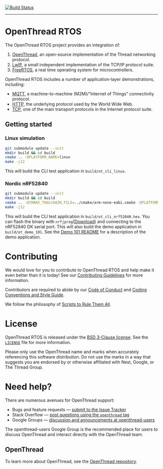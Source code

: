 [![Build Status][ot-rtos-travis-svg]][ot-rtos-travis]

[ot-rtos-travis]: https://travis-ci.org/openthread/ot-rtos
[ot-rtos-travis-svg]: https://travis-ci.org/openthread/ot-rtos.svg?branch=master

---

# OpenThread RTOS

The OpenThread RTOS project provides an integration of:

1. [OpenThread](https://github.com/openthread/openthread), an open-source implementation of the Thread networking protocol.
2. [LwIP](https://git.savannah.nongnu.org/git/lwip/lwip-contrib.git/), a small independent implementation of the TCP/IP protocol suite.
3. [FreeRTOS](https://www.freertos.org/), a real time operating system for microcontrollers.

OpenThread RTOS includes a number of application-layer demonstrations, including:

- [MQTT](http://mqtt.org/), a machine-to-machine (M2M)/"Internet of Things" connectivity protocol.
- [HTTP](https://en.wikipedia.org/wiki/Hypertext_Transfer_Protocol), the underlying protocol used by the World Wide Web.
- [TCP](https://en.wikipedia.org/wiki/Transmission_Control_Protocol), one of the main transport protocols in the Internet protocol suite.

## Getting started

### Linux simulation

```sh
git submodule update --init
mkdir build && cd build
cmake .. -DPLATFORM_NAME=linux
make -j12
```

This will build the CLI test application in `build/ot_cli_linux`.

### Nordic nRF52840

```sh
git submodule update --init
mkdir build && cd build
cmake .. -DCMAKE_TOOLCHAIN_FILE=../cmake/arm-none-eabi.cmake -DPLATFORM_NAME=nrf52
make -j12
```

This will build the CLI test application in `build/ot_cli_nrf52840.hex`. You can flash the binary with `nrfjprog`([Download](https://www.nordicsemi.com/Software-and-Tools/Development-Tools/nRF5-Command-Line-Tools)) and connecting to the nRF52840 DK serial port. This will also build the demo application in `build/ot_demo_101`. See the [Demo 101 README](examples/apps/demo_101/README.md) for a description of the demo application.

# Contributing

We would love for you to contribute to OpenThread RTOS and help make it even better than it is today! See our [Contributing Guidelines](https://github.com/openthread/ot-rtos/blob/master/CONTRIBUTING.md) for more information.

Contributors are required to abide by our [Code of Conduct](https://github.com/openthread/ot-rtos/blob/master/CODE_OF_CONDUCT.md) and [Coding Conventions and Style Guide](https://github.com/openthread/ot-rtos/blob/master/STYLE_GUIDE.md).

We follow the philosophy of [Scripts to Rule Them All](https://github.com/github/scripts-to-rule-them-all).

# License

OpenThread RTOS is released under the [BSD 3-Clause license](https://github.com/openthread/ot-rtos/blob/master/LICENSE). See the [`LICENSE`](https://github.com/openthread/ot-rtos/blob/master/LICENSE) file for more information.

Please only use the OpenThread name and marks when accurately referencing this software distribution. Do not use the marks in a way that suggests you are endorsed by or otherwise affiliated with Nest, Google, or The Thread Group.

# Need help?

There are numerous avenues for OpenThread support:

- Bugs and feature requests — [submit to the Issue Tracker](https://github.com/openthread/ot-rtos/issues)
- Stack Overflow — [post questions using the `openthread` tag](http://stackoverflow.com/questions/tagged/openthread)
- Google Groups — [discussion and announcements at openthread-users](https://groups.google.com/forum/#!forum/openthread-users)

The openthread-users Google Group is the recommended place for users to discuss OpenThread and interact directly with the OpenThread team.

## OpenThread

To learn more about OpenThread, see the [OpenThread repository](https://github.com/openthread/openthread).

